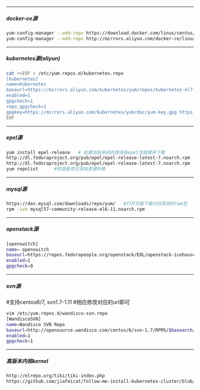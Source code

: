 -----
##### docker-ce源
```bash
yum-config-manager --add-repo https://download.docker.com/linux/centos/docker-ce.repo   #可能无法访问
yum-config-manager --add-repo http://mirrors.aliyun.com/docker-ce/linux/centos/docker-ce.repo #替代官方yum源

```
----
##### kubernetes源(aliyun)
```bash
cat <<EOF > /etc/yum.repos.d/kubernetes.repo
[kubernetes]
name=Kubernetes
baseurl=https://mirrors.aliyun.com/kubernetes/yum/repos/kubernetes-el7-x86_64/
enabled=1
gpgcheck=1
repo_gpgcheck=1
gpgkey=https://mirrors.aliyun.com/kubernetes/yum/doc/yum-key.gpg https://mirrors.aliyun.com/kubernetes/yum/doc/rpm-package-key.gpg
EOF
```

----
##### epel源
```bash
yum install epel-release   # 如果当前系统的源没有epel包就需另下载
http://dl.fedoraproject.org/pub/epel/epel-release-latest-7.noarch.rpm  #centos7
http://dl.fedoraproject.org/pub/epel/epel-release-latest-7.noarch.rpm  #centos6
yum repolist      #检查是否已添加至源列表
```

----
##### mysql源
```bash
https://dev.mysql.com/downloads/repo/yum/   #打开页面下载对应系统的rpm包
rpm -ivh mysql57-community-release-el6-11.noarch.rpm 
```

----
##### openstack源
```bash
[openswitch]
name= openswitch
baseurl=https://repos.fedorapeople.org/openstack/EOL/openstack-icehouse/epel-6/
enabled=1
gpgcheck=0
```

----
##### svn源
#支持centos6/7, svn1.7-1.11
#相应修改对应的url即可
```bash
vim /etc/yum.repos.d/wandisco-svn.repo
[WandiscoSVN]
name=Wandisco SVN Repo
baseurl=http://opensource.wandisco.com/centos/6/svn-1.7/RPMS/$basearch/
enabled=1
gpgcheck=1
```

----
##### 高版本内核kernel
```bash
http://elrepo.org/tiki/tiki-index.php
https://github.com/jiafeicat/follow-me-install-kubernetes-cluster/blob/v1.8.x/01.%E7%B3%BB%E7%BB%9F%E5%88%9D%E5%A7%8B%E5%8C%96%E5%92%8C%E5%85%A8%E5%B1%80%E5%8F%98%E9%87%8F.md
```
